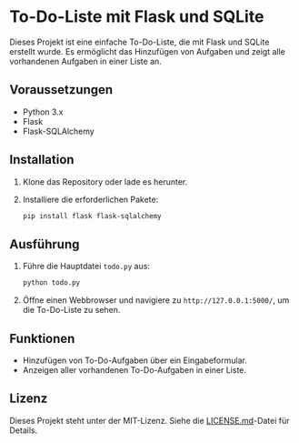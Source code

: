 # To-Do-Liste mit Flask und SQLite

Dieses Projekt ist eine einfache To-Do-Liste, die mit Flask und SQLite erstellt wurde. Es ermöglicht das Hinzufügen von Aufgaben und zeigt alle vorhandenen Aufgaben in einer Liste an.

## Voraussetzungen

- Python 3.x
- Flask
- Flask-SQLAlchemy

## Installation

1. Klone das Repository oder lade es herunter.
2. Installiere die erforderlichen Pakete:

   ```bash
   pip install flask flask-sqlalchemy
   ```

## Ausführung

1. Führe die Hauptdatei `todo.py` aus:

   ```bash
   python todo.py
   ```

2. Öffne einen Webbrowser und navigiere zu `http://127.0.0.1:5000/`, um die To-Do-Liste zu sehen.

## Funktionen

- Hinzufügen von To-Do-Aufgaben über ein Eingabeformular.
- Anzeigen aller vorhandenen To-Do-Aufgaben in einer Liste.

## Lizenz

Dieses Projekt steht unter der MIT-Lizenz. Siehe die [LICENSE.md](LICENSE.md)-Datei für Details.
